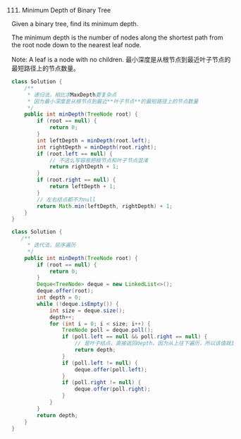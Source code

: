 111. Minimum Depth of Binary Tree

Given a binary tree, find its minimum depth.

The minimum depth is the number of nodes along the shortest path from the root node down to the nearest leaf node.

Note: A leaf is a node with no children.
最小深度是从根节点到最近叶子节点的最短路径上的节点数量。

```java
class Solution {
    /**
     * 递归法，相比求MaxDepth要复杂点
     * 因为最小深度是从根节点到最近**叶子节点**的最短路径上的节点数量
     */
    public int minDepth(TreeNode root) {
        if (root == null) {
            return 0;
        }
        int leftDepth = minDepth(root.left);
        int rightDepth = minDepth(root.right);
        if (root.left == null) {
            // 不这么写容易把根节点和叶子节点混淆
            return rightDepth + 1;
        }
        if (root.right == null) {
            return leftDepth + 1;
        }
        // 左右结点都不为null
        return Math.min(leftDepth, rightDepth) + 1;
    }
}
```
```java
class Solution {
   /**
     * 迭代法，层序遍历
     */
    public int minDepth(TreeNode root) {
        if (root == null) {
            return 0;
        }
        Deque<TreeNode> deque = new LinkedList<>();
        deque.offer(root);
        int depth = 0;
        while (!deque.isEmpty()) {
            int size = deque.size();
            depth++;
            for (int i = 0; i < size; i++) {
                TreeNode poll = deque.poll();
                if (poll.left == null && poll.right == null) {
                    // 是叶子结点，直接返回depth，因为从上往下遍历，所以该值就是最小值
                    return depth;
                }
                if (poll.left != null) {
                    deque.offer(poll.left);
                }
                if (poll.right != null) {
                    deque.offer(poll.right);
                }
            }
        }
        return depth;
    }
}
```